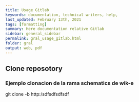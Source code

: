 ```yaml
---
title: Usage Gitlab
keywords: documentation, technical writers, help, 
last_updated: February 13th, 2021
tags: [formatting]
summary: Here documentation relative Gitlab
sidebar: general_sidebar
permalink: gral_usage_gitlab.html
folder: gral
output: web, pdf
---
```


## Clone reposotory

### Ejemplo clonacion de la rama schematics de wik-e
git clone -b <branch-name> http:/sdfsdfsdfsdf